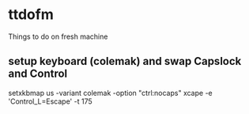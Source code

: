 # ttdofm
Things to do on fresh machine

## setup keyboard (colemak) and swap Capslock and Control

setxkbmap us -variant colemak -option "ctrl:nocaps"
xcape -e 'Control_L=Escape' -t 175

